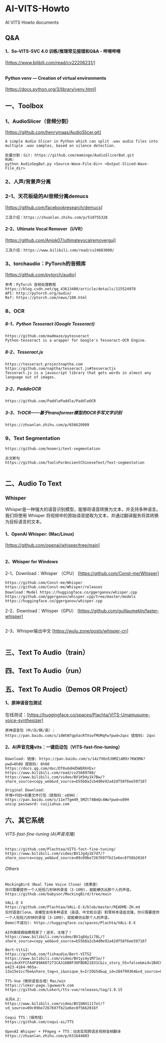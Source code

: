 # AI-VITS-Howto
AI VITS Howto documents

## Q&A
#### 1、So-VITS-SVC 4.0 训练/推理常见报错和Q&A - 哔哩哔哩
[https://www.bilibili.com/read/cv22206231/]
```

```
#### Python venv — Creation of virtual environments
[https://docs.python.org/3/library/venv.html]

## 一、Toolbox

### 1、AudioSlicer（音频分割）
[https://github.com/henrymaas/AudioSlicer.git]
```
A simple Audio Slicer in Python which can split .wav audio files into multiple .wav samples, based on silence detection.

批量分割：Git: https://github.com/maminge/AudioSlicerBat.git
RUN:
python AudioSegBat.py <Source-Wave-File-Dir> <Output-Sliced-Wave-File_dir>
```

### 2、人声/背景声分离

### 2-1、天花板级的AI音频分离demucs
[https://github.com/facebookresearch/demucs]
```
工具介绍：https://zhuanlan.zhihu.com/p/510755328
```

#### 2-2、Ultimate Vocal Remover（UVR）
[https://github.com/Anjok07/ultimatevocalremovergui]
```
工具介绍：https://www.bilibili.com/read/cv24883000/
```

### 3、torchaudio：PyTorch的音频库
[https://github.com/pytorch/audio]
```
参考：PyTorch 音频处理教程 https://blog.csdn.net/qq_43613400/article/details/115524978
API: http://pytorch.org/audio/
Ref: https://ptorch.com/news/100.html
```

### 8、OCR

##### 8-1、Python Tesseract (Google Tesseract)
```
https://github.com/madmaze/pytesseract
Python-tesseract is a wrapper for Google's Tesseract-OCR Engine.
```
##### 8-2、Tesseract.js
```
https://tesseract.projectnaptha.com
https://github.com/naptha/tesseract.js#tesseractjs
Tesseract.js is a javascript library that gets words in almost any language out of images.
```

##### 3-2、PaddleOCR
```
https://github.com/PaddlePaddle/PaddleOCR
```

##### 3-3、TrOCR——基于transformer模型的OCR手写文字识别
```
https://zhuanlan.zhihu.com/p/656620989
```

### 9、Text Segmentation
```
https://github.com/koomri/text-segmentation

古文断句
https://github.com/ToolsForAncientChineseText/Text-segmentation


```

## 二、Audio To Text
### Whisper<br>
Whisper是一种强大的语音识别模型，能够将语音转换为文本，并支持多种语言。我们将使用 Whisper 将视频中的原始语音提取为文本，并通过翻译服务将其转换为目标语言的文本。

#### 1、OpenAI Whisper: (Mac/Linux)
[https://github.com/openai/whisper/tree/main]
```
```
#### 2、Whisper for Windows
2-1、Download：Whisper （CPU）
[https://github.com/Const-me/Whisper]
```
https://github.com/Const-me/Whisper
https://github.com/Const-me/Whisper/releases
Download：Model https://huggingface.co/ggerganov/whisper.cpp
https://github.com/ggerganov/whisper.cpp/tree/master/models
https://huggingface.co/ggerganov/whisper.cpp
```
2-2、Download：Whisper（GPU）
[https://github.com/guillaumekln/faster-whisper]
```
```
2-3、Whisper输出中文
[https://wulu.zone/posts/whisper-cn]
```
```

## 三、Text To Audio（train）

## 四、Text To Audio（run）

## 五、Text To Audio（Demos OR Project）
#### 1、原神语音包测试
在线测试：[https://huggingface.co/spaces/Plachta/VITS-Umamusume-voice-synthesizer]
```
原神语音包（中/日/韩/英）: https://pan.baidu.com/s/1dWtW7qpVacRTXswfMUMqFw?pwd=2qxc 提取码: 2qxc 
```
#### 2、AI声音克隆vits：一键启动包（VITS-fast-fine-tuning）

```
Download: 链接: https://pan.baidu.com/s/14z7V6n530MZiAMXr7KW3MA?pwd=6h88 提取码: 6h88 
https://docs.qq.com/doc/DT0x6dHd5WER6VExr
https://www.bilibili.com/read/cv25689788/
https://www.bilibili.com/video/BV1K94y1k7Bw/?share_source=copy_web&vd_source=b55b8a2cb4d0e92a42df58f6ee597187

Original Download:
环境+代码+权重文件打包（提取码：o89H）：
https://pan.baidu.com/s/11e7Tgm49_5MZt74BmQc4Ww?pwd=o89H
unzip password: cuijiahua.com
```

## 六、其它系统
###### VITS-fast-fine-tuning (AI声音克隆)
```
https://github.com/Plachtaa/VITS-fast-fine-tuning/
https://www.bilibili.com/video/BV1Jg4y1E7df/?share_source=copy_web&vd_source=09c09be7267697fb21e6ec8f56b2016f
```
###### Others
```
MockingBird（Real Time Voice Clone）（效果差） 
你只需要提供一个人短短几秒钟的录音（3-10秒），就能模仿出那个人的声音。
https://github.com/babysor/MockingBird/tree/main
```
```
VALL-E X
https://github.com/Plachtaa/VALL-E-X/blob/master/README-ZH.md
实时语音Clone，该模型支持多种语言（英语、中文和日语）和零样本语音克隆，你只需要提供一个人短短几秒钟的录音（3-10秒），就能模仿出那个人的声音。
Demo(不成功): https://huggingface.co/spaces/Plachta/VALL-E-X
```
```
AI作画保姆级教程来了！逆天，太强了！
https://www.bilibili.com/video/BV1q84y1i78L/?share_source=copy_web&vd_source=b55b8a2cb4d0e92a42df58f6ee597187
```
```
Bert-Vits2:
https://github.com/fishaudio/Bert-VITS2
https://www.bilibili.com/video/BV1yz4y1M71e/?buvid=XYFCFA4F89A607273CA316B8F30FBDB21831C&is_story_h5=false&mid=1BdCQC4JGQbdG4lCFG58cw%3D%3D&p=1&plat_id=116&share_from=ugc&share_plat=android&share_session_id=4d499b7c-e423-4164-965a-13a15e1ccfbe&share_tag=s_i&unique_k=Ir2OG5d&up_id=284799364&vd_source=09c09be7267697fb21e6ec8f56b2016f
```
```
TTS-Vue（微软语音合成）Mac/win
https://loker-page.lgwawork.com
https://github.com/LokerL/tts-vue/releases/tag/1.9.15
```
```
长风4.2:
https://www.bilibili.com/video/BV1bN41117ot/?vd_source=09c09be7267697fb21e6ec8f56b2016f
```
```
Coqui TTS：（很奇怪）
https://github.com/coqui-ai/TTS
```
```
OpenAI Whisper + FFmpeg + TTS：动态实现跨语言视频音频翻译
https://zhuanlan.zhihu.com/p/631644803
```


